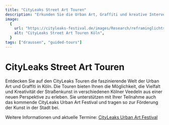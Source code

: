 ```yaml
---
title: "CityLeaks Street Art Touren"
description: "Erkunden Sie die Urban Art, Graffiti und kreative Interventionen in den Straßen Kölns"
image:
  {
    url: "https://cityleaks-festival.de/images/Research/reframinglichtstrasse/Gallery/reframing-lichtstrasse-memory-station-finissage-koeln-2019-janis-idel-13.jpg",
    alt: "CityLeaks Street Art Touren Köln",
  }
tags: ["draussen", "guided-tours"]
---
```


# CityLeaks Street Art Touren

Entdecken Sie auf den CityLeaks Touren die faszinierende Welt der Urban Art und Graffiti in Köln. Die Touren bieten Ihnen die Möglichkeit, die Vielfalt und Kreativität der Straßenkunst in verschiedenen Kölner Veedeln aus einer neuen Perspektive zu erleben. Sie unterstützen mit Ihrer Teilnahme auch das kommende CityLeaks Urban Art Festival und tragen so zur Förderung der Kunst in der Stadt bei.

Weitere Informationen und aktuelle Termine: [CityLeaks Urban Art Festival](https://cityleaks-festival.de/de/fuehrungen)
